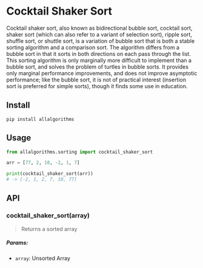 # Cocktail Shaker Sort

Cocktail shaker sort, also known as bidirectional bubble sort, cocktail sort, shaker sort (which can also refer to a variant of selection sort), ripple sort, shuffle sort, or shuttle sort, is a variation of bubble sort that is both a stable sorting algorithm and a comparison sort. The algorithm differs from a bubble sort in that it sorts in both directions on each pass through the list. This sorting algorithm is only marginally more difficult to implement than a bubble sort, and solves the problem of turtles in bubble sorts. It provides only marginal performance improvements, and does not improve asymptotic performance; like the bubble sort, it is not of practical interest (insertion sort is preferred for simple sorts), though it finds some use in education.

## Install

```
pip install allalgorithms
```

## Usage

```py
from allalgorithms.sorting import cocktail_shaker_sort

arr = [77, 2, 10, -2, 1, 7]

print(cocktail_shaker_sort(arr))
# -> [-2, 1, 2, 7, 10, 77]
```

## API

### cocktail_shaker_sort(array)

> Returns a sorted array

##### Params:

- `array`: Unsorted Array
